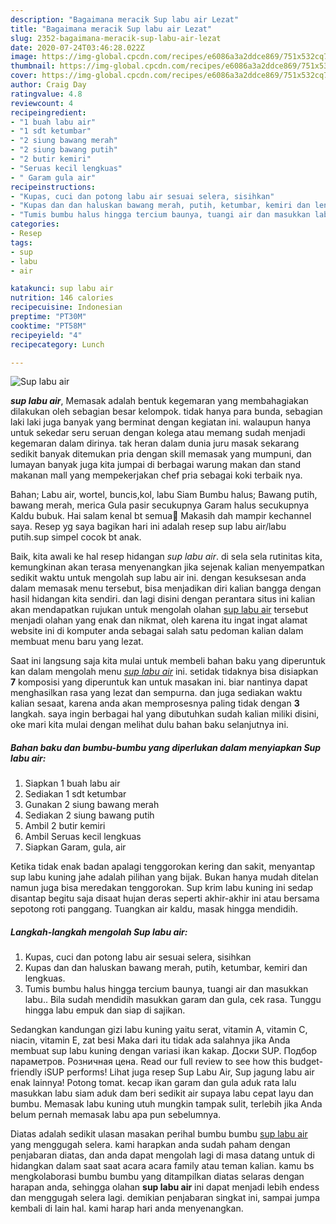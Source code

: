 ```yaml
---
description: "Bagaimana meracik Sup labu air Lezat"
title: "Bagaimana meracik Sup labu air Lezat"
slug: 2352-bagaimana-meracik-sup-labu-air-lezat
date: 2020-07-24T03:46:28.022Z
image: https://img-global.cpcdn.com/recipes/e6086a3a2ddce869/751x532cq70/sup-labu-air-foto-resep-utama.jpg
thumbnail: https://img-global.cpcdn.com/recipes/e6086a3a2ddce869/751x532cq70/sup-labu-air-foto-resep-utama.jpg
cover: https://img-global.cpcdn.com/recipes/e6086a3a2ddce869/751x532cq70/sup-labu-air-foto-resep-utama.jpg
author: Craig Day
ratingvalue: 4.8
reviewcount: 4
recipeingredient:
- "1 buah labu air"
- "1 sdt ketumbar"
- "2 siung bawang merah"
- "2 siung bawang putih"
- "2 butir kemiri"
- "Seruas kecil lengkuas"
- " Garam gula air"
recipeinstructions:
- "Kupas, cuci dan potong labu air sesuai selera, sisihkan"
- "Kupas dan dan haluskan bawang merah, putih, ketumbar, kemiri dan lengkuas."
- "Tumis bumbu halus hingga tercium baunya, tuangi air dan masukkan labu.. Bila sudah mendidih masukkan garam dan gula, cek rasa. Tunggu hingga labu empuk dan siap di sajikan."
categories:
- Resep
tags:
- sup
- labu
- air

katakunci: sup labu air 
nutrition: 146 calories
recipecuisine: Indonesian
preptime: "PT30M"
cooktime: "PT58M"
recipeyield: "4"
recipecategory: Lunch

---
```



![Sup labu air](https://img-global.cpcdn.com/recipes/e6086a3a2ddce869/751x532cq70/sup-labu-air-foto-resep-utama.jpg)

<b><i>sup labu air</i></b>, Memasak adalah bentuk kegemaran yang membahagiakan dilakukan oleh sebagian besar kelompok. tidak hanya para bunda, sebagian laki laki juga banyak yang berminat dengan kegiatan ini. walaupun hanya untuk sekedar seru seruan dengan kolega atau memang sudah menjadi kegemaran dalam dirinya. tak heran dalam dunia juru masak sekarang sedikit banyak ditemukan pria dengan skill memasak yang mumpuni, dan lumayan banyak juga kita jumpai di berbagai warung makan dan stand makanan mall yang mempekerjakan chef pria sebagai koki terbaik nya.

Bahan; Labu air, wortel, buncis,kol, labu Siam Bumbu halus; Bawang putih, bawang merah, merica Gula pasir secukupnya Garam halus secukupnya Kaldu bubuk. Hai salam kenal bt semua🤗 Makasih dah mampir kechannel saya. Resep yg saya bagikan hari ini adalah resep sup labu air/labu putih.sup simpel cocok bt anak.

Baik, kita awali ke hal resep hidangan <i>sup labu air</i>. di sela sela rutinitas kita, kemungkinan akan terasa menyenangkan jika sejenak kalian menyempatkan sedikit waktu untuk mengolah sup labu air ini. dengan kesuksesan anda dalam memasak menu tersebut, bisa menjadikan diri kalian bangga dengan hasil hidangan kita sendiri. dan lagi disini dengan perantara situs ini kalian akan mendapatkan rujukan untuk mengolah olahan <u>sup labu air</u> tersebut menjadi olahan yang enak dan nikmat, oleh karena itu ingat ingat alamat website ini di komputer anda sebagai salah satu pedoman kalian dalam membuat menu baru yang lezat.


Saat ini langsung saja kita mulai untuk membeli bahan baku yang diperuntuk kan dalam mengolah menu <u><i>sup labu air</i></u> ini. setidak tidaknya bisa disiapkan <b>7</b> komposisi yang diperuntuk kan untuk masakan ini. biar nantinya dapat menghasilkan rasa yang lezat dan sempurna. dan juga sediakan waktu kalian sesaat, karena anda akan memprosesnya paling tidak dengan <b>3</b> langkah. saya ingin berbagai hal yang dibutuhkan sudah kalian miliki disini, oke mari kita mulai dengan melihat dulu bahan baku selanjutnya ini.

<!--inarticleads1-->

##### Bahan baku dan bumbu-bumbu yang diperlukan dalam menyiapkan Sup labu air:

1. Siapkan 1 buah labu air
1. Sediakan 1 sdt ketumbar
1. Gunakan 2 siung bawang merah
1. Sediakan 2 siung bawang putih
1. Ambil 2 butir kemiri
1. Ambil Seruas kecil lengkuas
1. Siapkan  Garam, gula, air


Ketika tidak enak badan apalagi tenggorokan kering dan sakit, menyantap sup labu kuning jahe adalah pilihan yang bijak. Bukan hanya mudah ditelan namun juga bisa meredakan tenggorokan. Sup krim labu kuning ini sedap disantap begitu saja disaat hujan deras seperti akhir-akhir ini atau bersama sepotong roti panggang. Tuangkan air kaldu, masak hingga mendidih. 

<!--inarticleads2-->

##### Langkah-langkah mengolah Sup labu air:

1. Kupas, cuci dan potong labu air sesuai selera, sisihkan
1. Kupas dan dan haluskan bawang merah, putih, ketumbar, kemiri dan lengkuas.
1. Tumis bumbu halus hingga tercium baunya, tuangi air dan masukkan labu.. Bila sudah mendidih masukkan garam dan gula, cek rasa. Tunggu hingga labu empuk dan siap di sajikan.


Sedangkan kandungan gizi labu kuning yaitu serat, vitamin A, vitamin C, niacin, vitamin E, zat besi Maka dari itu tidak ada salahnya jika Anda membuat sup labu kuning dengan variasi ikan kakap. Доски SUP. Подбор параметров. Розничная цена. Read our full review to see how this budget-friendly iSUP performs! Lihat juga resep Sup Labu Air, Sup jagung labu air enak lainnya! Potong tomat. kecap ikan garam dan gula aduk rata lalu masukkan labu siam aduk dam beri sedikit air supaya labu cepat layu dan bumbu. Memasak labu kuning utuh mungkin tampak sulit, terlebih jika Anda belum pernah memasak labu apa pun sebelumnya. 

Diatas adalah sedikit ulasan masakan perihal bumbu bumbu <u>sup labu air</u> yang menggugah selera. kami harapkan anda sudah paham dengan penjabaran diatas, dan anda dapat mengolah lagi di masa datang untuk di hidangkan dalam saat saat acara acara family atau teman kalian. kamu bs mengkolaborasi bumbu bumbu yang ditampilkan diatas selaras dengan harapan anda, sehingga olahan <b>sup labu air</b> ini dapat menjadi lebih endess dan menggugah selera lagi. demikian penjabaran singkat ini, sampai jumpa kembali di lain hal. kami harap hari anda menyenangkan.
